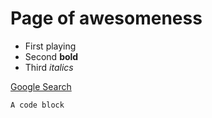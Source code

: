 # Page of awesomeness

* First playing
* Second **bold**
* Third _italics_

[Google Search](http://google.com)

    A code block
    
